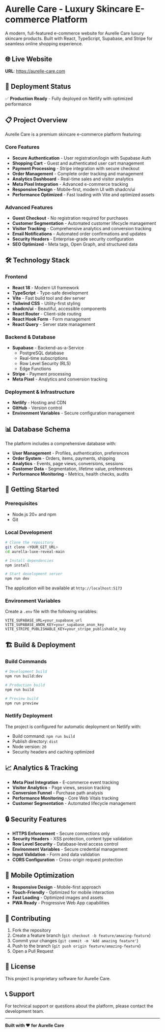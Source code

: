 # Aurelle Care - Luxury Skincare E-commerce Platform

A modern, full-featured e-commerce website for Aurelle Care luxury skincare products. Built with React, TypeScript, Supabase, and Stripe for seamless online shopping experience.

## 🌐 **Live Website**
**URL**: https://aurelle-care.com

## 🚀 **Deployment Status**
✅ **Production Ready** - Fully deployed on Netlify with optimized performance

## 📋 **Project Overview**

Aurelle Care is a premium skincare e-commerce platform featuring:

### **Core Features**
- **Secure Authentication** - User registration/login with Supabase Auth
- **Shopping Cart** - Guest and authenticated user cart management
- **Payment Processing** - Stripe integration with secure checkout
- **Order Management** - Complete order tracking and management
- **Analytics Dashboard** - Real-time sales and visitor analytics
- **Meta Pixel Integration** - Advanced e-commerce tracking
- **Responsive Design** - Mobile-first, modern UI with shadcn/ui
- **Performance Optimized** - Fast loading with Vite and optimized assets

### **Advanced Features**
- **Guest Checkout** - No registration required for purchases
- **Customer Segmentation** - Automated customer lifecycle management
- **Visitor Tracking** - Comprehensive analytics and conversion tracking
- **Email Notifications** - Automated order confirmations and updates
- **Security Headers** - Enterprise-grade security configuration
- **SEO Optimized** - Meta tags, Open Graph, and structured data

## 🛠 **Technology Stack**

### **Frontend**
- **React 18** - Modern UI framework
- **TypeScript** - Type-safe development
- **Vite** - Fast build tool and dev server
- **Tailwind CSS** - Utility-first styling
- **shadcn/ui** - Beautiful, accessible components
- **React Router** - Client-side routing
- **React Hook Form** - Form management
- **React Query** - Server state management

### **Backend & Database**
- **Supabase** - Backend-as-a-Service
  - PostgreSQL database
  - Real-time subscriptions
  - Row Level Security (RLS)
  - Edge Functions
- **Stripe** - Payment processing
- **Meta Pixel** - Analytics and conversion tracking

### **Deployment & Infrastructure**
- **Netlify** - Hosting and CDN
- **GitHub** - Version control
- **Environment Variables** - Secure configuration management

## 📊 **Database Schema**

The platform includes a comprehensive database with:

- **User Management** - Profiles, authentication, preferences
- **Order System** - Orders, items, payments, shipping
- **Analytics** - Events, page views, conversions, sessions
- **Customer Data** - Segmentation, lifetime value, preferences
- **Performance Monitoring** - Metrics, health checks, audits

## 🚀 **Getting Started**

### **Prerequisites**
- Node.js 20+ and npm
- Git

### **Local Development**

```bash
# Clone the repository
git clone <YOUR_GIT_URL>
cd aurella-luxe-reveal-main

# Install dependencies
npm install

# Start development server
npm run dev
```

The application will be available at `http://localhost:5173`

### **Environment Variables**

Create a `.env` file with the following variables:

```env
VITE_SUPABASE_URL=your_supabase_url
VITE_SUPABASE_ANON_KEY=your_supabase_anon_key
VITE_STRIPE_PUBLISHABLE_KEY=your_stripe_publishable_key
```

## 🏗 **Build & Deployment**

### **Build Commands**
```bash
# Development build
npm run build:dev

# Production build
npm run build

# Preview build
npm run preview
```

### **Netlify Deployment**
The project is configured for automatic deployment on Netlify with:
- Build command: `npm run build`
- Publish directory: `dist`
- Node version: `20`
- Security headers and caching optimized

## 📈 **Analytics & Tracking**

- **Meta Pixel Integration** - E-commerce event tracking
- **Visitor Analytics** - Page views, session tracking
- **Conversion Funnel** - Purchase path analysis
- **Performance Monitoring** - Core Web Vitals tracking
- **Customer Segmentation** - Automated lifecycle management

## 🔒 **Security Features**

- **HTTPS Enforcement** - Secure connections only
- **Security Headers** - XSS protection, content type validation
- **Row Level Security** - Database-level access control
- **Environment Variables** - Secure credential management
- **Input Validation** - Form and data validation
- **CORS Configuration** - Cross-origin request protection

## 📱 **Mobile Optimization**

- **Responsive Design** - Mobile-first approach
- **Touch-Friendly** - Optimized for mobile interaction
- **Fast Loading** - Optimized images and assets
- **PWA Ready** - Progressive Web App capabilities

## 🤝 **Contributing**

1. Fork the repository
2. Create a feature branch (`git checkout -b feature/amazing-feature`)
3. Commit your changes (`git commit -m 'Add amazing feature'`)
4. Push to the branch (`git push origin feature/amazing-feature`)
5. Open a Pull Request

## 📄 **License**

This project is proprietary software for Aurelle Care.

## 📞 **Support**

For technical support or questions about the platform, please contact the development team.

---

**Built with ❤️ for Aurelle Care**
